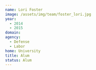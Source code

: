 ```yaml
---
name: Lori Foster
image: /assets/img/team/foster_lori.jpg
year: 
  - 2014
  - 2015
domain:
agency:
  - Defense
  - Labor
home: University
title: Alum
status: Alum
---
```

